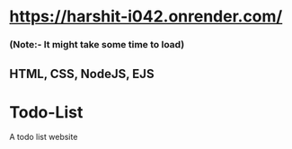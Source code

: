 # https://harshit-i042.onrender.com/
### (Note:- It might take some time to load)
## HTML, CSS, NodeJS, EJS

# Todo-List
 A todo list website

